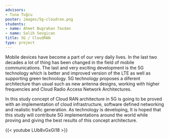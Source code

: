 ```yaml
---
advisors:
- Tuna Tuğcu
poster: images/5g-cloudran.png
students:
- name: Ahmet Bugrahan Tasdan
- name: Salih Sevgican
title: 5G / CloudRAN
type: project
---
```


Mobile devices have become a part of our very daily lives. In the last two decades a lot of thing has been changed in the field of mobile communications. The last and very exciting development is the 5G technology which is better and improved version of the LTE as well as supporting green technology. 5G technology proposes a diferent architecture than usual such as new antenna designs, working with higher frequencies and Cloud Radio Access Network Architectures.


In this study concept of Cloud RAN architecture in 5G is going to be proved with an implementation of cloud infrastructure, software defined networking and realistic trafic generation. As technology is developing, It is hoped that this study will contribute 5G implementations around the world while proving and giving the best results of this concept architecture.


{{< youtube LUb8vGxGi18 >}}